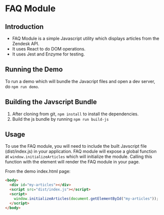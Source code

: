 # FAQ Module

## Introduction

- FAQ Module is a simple Javascript utility which displays articles from the Zendesk API.
- It uses React to do DOM operations.
- It uses Jest and Enzyme for testing.

## Running the Demo

To run a demo which will bundle the Javacript files and open a dev server, do `npm run demo`.

## Building the Javscript Bundle

1. After cloning from git, `npm install` to install the dependencies.
2. Build the js bundle by running `npm run build-js`

## Usage

To use the FAQ module, you will need to include the built Javscript file (dist/index.js) in your application. FAQ module will expose a global function at `window.initializeArticles` which will initialize the module. Calling this function with the element will render the FAQ module in your page.

From the demo index.html page:

```html
<body>
  <div id="my-articles"></div>
  <script src="dist/index.js"></script>
  <script>
    window.initializeArticles(document.getElementById("my-articles"));
  </script>
</body>
```
